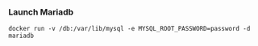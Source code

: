 ### Launch Mariadb 
```
docker run -v /db:/var/lib/mysql -e MYSQL_ROOT_PASSWORD=password -d mariadb
```
